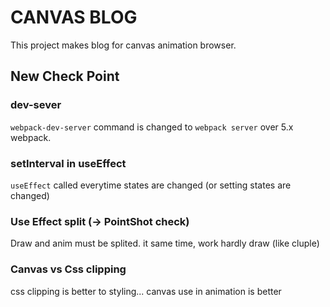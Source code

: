 # CANVAS BLOG

This project makes blog for canvas animation browser.

## New Check Point
### dev-sever
`webpack-dev-server` command is changed to `webpack server` over 5.x webpack.

### setInterval in useEffect

`useEffect` called everytime states are changed (or setting states are changed)

### Use Effect split (-> PointShot check)

Draw and anim must be splited. it same time, work hardly draw (like cluple)

###  Canvas vs Css clipping
css clipping is better to styling...
canvas use in animation is better
